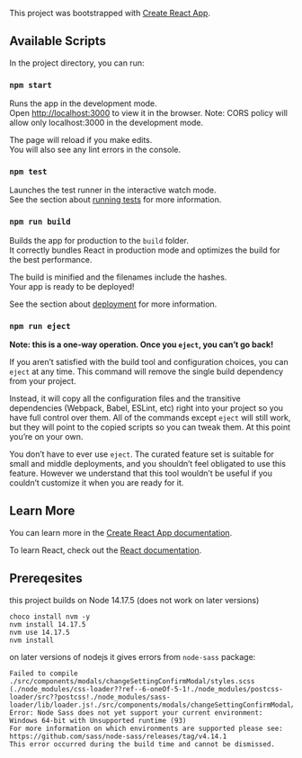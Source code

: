 This project was bootstrapped with [Create React App](https://github.com/facebook/create-react-app).

## Available Scripts

In the project directory, you can run:

### `npm start`

Runs the app in the development mode.<br>
Open [http://localhost:3000](http://localhost:3000) to view it in the browser.
Note: CORS policy will allow only localhost:3000 in the development mode.

The page will reload if you make edits.<br>
You will also see any lint errors in the console.

### `npm test`

Launches the test runner in the interactive watch mode.<br>
See the section about [running tests](https://facebook.github.io/create-react-app/docs/running-tests) for more information.

### `npm run build`

Builds the app for production to the `build` folder.<br>
It correctly bundles React in production mode and optimizes the build for the best performance.

The build is minified and the filenames include the hashes.<br>
Your app is ready to be deployed!

See the section about [deployment](https://facebook.github.io/create-react-app/docs/deployment) for more information.

### `npm run eject`

**Note: this is a one-way operation. Once you `eject`, you can’t go back!**

If you aren’t satisfied with the build tool and configuration choices, you can `eject` at any time. This command will remove the single build dependency from your project.

Instead, it will copy all the configuration files and the transitive dependencies (Webpack, Babel, ESLint, etc) right into your project so you have full control over them. All of the commands except `eject` will still work, but they will point to the copied scripts so you can tweak them. At this point you’re on your own.

You don’t have to ever use `eject`. The curated feature set is suitable for small and middle deployments, and you shouldn’t feel obligated to use this feature. However we understand that this tool wouldn’t be useful if you couldn’t customize it when you are ready for it.

## Learn More

You can learn more in the [Create React App documentation](https://facebook.github.io/create-react-app/docs/getting-started).

To learn React, check out the [React documentation](https://reactjs.org/).

## Prereqesites
this project builds on Node 14.17.5 (does not work on later versions)
```
choco install nvm -y
nvm install 14.17.5
nvm use 14.17.5
nvm install
```
on later versions of nodejs it gives errors from `node-sass` package:
```
Failed to compile
./src/components/modals/changeSettingConfirmModal/styles.scss (./node_modules/css-loader??ref--6-oneOf-5-1!./node_modules/postcss-loader/src??postcss!./node_modules/sass-loader/lib/loader.js!./src/components/modals/changeSettingConfirmModal/styles.scss)
Error: Node Sass does not yet support your current environment: Windows 64-bit with Unsupported runtime (93)
For more information on which environments are supported please see:
https://github.com/sass/node-sass/releases/tag/v4.14.1
This error occurred during the build time and cannot be dismissed.
```